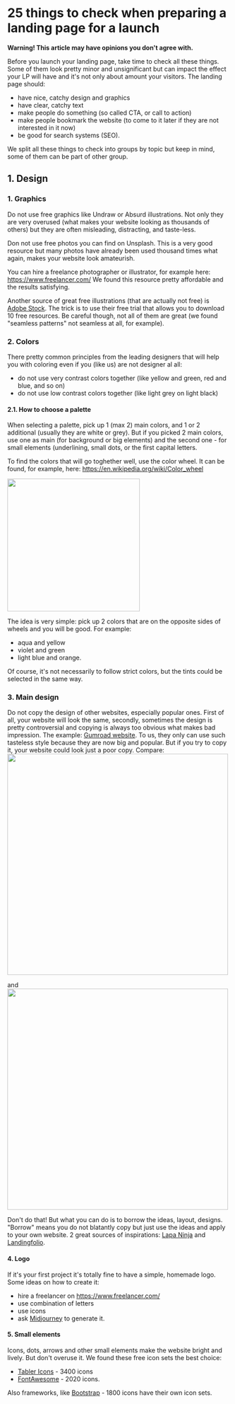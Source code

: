# 25 things to check when preparing a landing page for a launch

**Warning! This article may have opinions you don't agree with.**

Before you launch your landing page, take time to check all these things. Some of them look pretty minor and unsignificant but can impact the effect your LP will have and it's not only about amount your visitors. The landing page should:

- have nice, catchy design and graphics
- have clear, catchy text
- make people do something (so called CTA, or call to action)
- make people bookmark the website (to come to it later if they are not interested in it now)
- be good for search systems (SEO).

We split all these things to check into groups by topic but keep in mind, some of them can be part of other group.

## 1. Design

### 1. Graphics
Do not use free graphics like Undraw or Absurd illustrations. Not only they are very overused (what makes your website looking as thousands of others) but they are often misleading, distracting, and taste-less. 

Don not use free photos you can find on Unsplash. This is a very good resource but many photos have already been used thousand times what again, makes your website look amateurish.

You can hire a freelance photographer or illustrator, for example here: https://www.freelancer.com/ We found this resource pretty affordable and the results satisfying.

Another source of great free illustrations (that are actually not free) is [Adobe Stock](https://stock.adobe.com/). The trick is to use their free trial that allows you to download 10 free resources. Be careful though, not all of them are great (we found "seamless patterns" not seamless at all, for example).

### 2. Colors
There pretty common principles from the leading designers that will help you with coloring even if you (like us) are not designer al all:

- do not use very contrast colors together (like yellow and green, red and blue, and so on)
- do not use low contrast colors together (like light grey on light black)

#### 2.1. How to choose a palette
When selecting a palette, pick up 1 (max 2) main colors, and 1 or 2 additional (usually they are white or grey). But if you picked 2 main colors, use one as main (for background or big elements) and the second one - for small elements (underlining, small dots, or the first capital letters.

To find the colors that will go toghether well, use the color wheel. It can be found, for example, here: https://en.wikipedia.org/wiki/Color_wheel

<img src="https://user-images.githubusercontent.com/125164513/221445007-414f91ac-548e-4bd7-b1b2-3d5dc10aff9d.png" width="300"/>

The idea is very simple: pick up 2 colors that are on the opposite sides of wheels and you will be good. For example:

- aqua and yellow
- violet and green
- light blue and orange.

Of course, it's not necessarily to follow strict colors, but the tints could be selected in the same way.

### 3. Main design
Do not copy the design of other websites, especially popular ones. First of all, your website will look the same, secondly, sometimes the design is pretty controversial and copying is always too obvious what makes bad impression. The example: [Gumroad website](https://gumroad.com/). To us, they only can use such tasteless style because they are now big and popular. But if you try to copy it, your website could look just a poor copy.
Compare:
<img src="https://user-images.githubusercontent.com/125164513/221445546-224e2012-d3db-40f5-a68e-2dffb35d1086.png" width="500"/>

and 
<img src="https://user-images.githubusercontent.com/125164513/221445686-e50abf0a-7df7-4d65-aa4b-fe7cbf3f5946.png" width="500"/>

Don't do that!
But what you can do is to borrow the ideas, layout, designs. "Borrow" means you do not blatantly copy but just use the ideas and apply to your own website.
2 great sources of inspirations: [Lapa Ninja](https://www.lapa.ninja) and [Landingfolio](https://www.landingfolio.com/).

#### 4. Logo
If it's your first project it's totally fine to have a simple, homemade logo. Some ideas on how to create it:

- hire a freelancer on https://www.freelancer.com/
- use combination of letters
- use icons
- ask [Midjourney](https://www.midjourney.com/) to generate it.

#### 5. Small elements
Icons, dots, arrows and other small elements make the website bright and lively. But don't overuse it. 
We found these free icon sets the best choice:
- [Tabler Icons](https://tabler-icons.io/) - 3400 icons
- [FontAwesome](https://fontawesome.com/) - 2020 icons.

Also frameworks, like [Bootstrap](https://getbootstrap.com/) - 1800 icons have their own icon sets.
